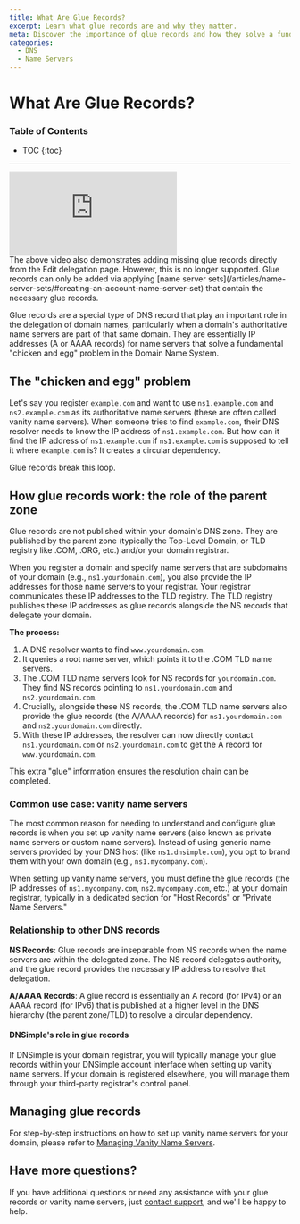 ```yaml
---
title: What Are Glue Records?
excerpt: Learn what glue records are and why they matter.
meta: Discover the importance of glue records and how they solve a fundamental problem in DNS.
categories:
  - DNS
  - Name Servers
---
```


# What Are Glue Records?

### Table of Contents

- TOC
  {:toc}

---

<div class="mb4 aspect-ratio aspect-ratio--16x9 z-0">
  <iframe loading="lazy" src="https://www.youtube.com/embed/m_RaPIRNxFs?rel=0&modestbranding=1&cc_load_policy=1&cc_lang_pref=en" class="aspect-ratio--object" frameborder="0" allow="accelerometer; autoplay; clipboard-write; encrypted-media; gyroscope; picture-in-picture" allowfullscreen=""></iframe>
</div>

<info>
The above video also demonstrates adding missing glue records directly from the Edit delegation page. However, this is no longer supported. Glue records can only be added via applying [name server sets](/articles/name-server-sets/#creating-an-account-name-server-set) that contain the necessary glue records.
</info>

Glue records are a special type of DNS record that play an important role in the delegation of domain names, particularly when a domain's authoritative name servers are part of that same domain. They are essentially IP addresses (A or AAAA records) for name servers that solve a fundamental "chicken and egg" problem in the Domain Name System.

## The "chicken and egg" problem

Let's say you register `example.com` and want to use `ns1.example.com` and `ns2.example.com` as its authoritative name servers (these are often called vanity name servers). When someone tries to find `example.com`, their DNS resolver needs to know the IP address of `ns1.example.com`. But how can it find the IP address of `ns1.example.com` if `ns1.example.com` is supposed to tell it where `example.com` is? It creates a circular dependency.

Glue records break this loop.

## How glue records work: the role of the parent zone

Glue records are not published within your domain's DNS zone. They are published by the parent zone (typically the Top-Level Domain, or TLD registry like .COM, .ORG, etc.) and/or your domain registrar.

When you register a domain and specify name servers that are subdomains of your domain (e.g., `ns1.yourdomain.com`), you also provide the IP addresses for those name servers to your registrar. Your registrar communicates these IP addresses to the TLD registry. The TLD registry publishes these IP addresses as glue records alongside the NS records that delegate your domain.

**The process:**

1. A DNS resolver wants to find `www.yourdomain.com`.
1. It queries a root name server, which points it to the .COM TLD name servers.
1. The .COM TLD name servers look for NS records for `yourdomain.com`. They find NS records pointing to `ns1.yourdomain.com` and `ns2.yourdomain.com`.
1. Crucially, alongside these NS records, the .COM TLD name servers also provide the glue records (the A/AAAA records) for `ns1.yourdomain.com` and `ns2.yourdomain.com` directly.
1. With these IP addresses, the resolver can now directly contact `ns1.yourdomain.com` or `ns2.yourdomain.com` to get the A record for `www.yourdomain.com`.

This extra "glue" information ensures the resolution chain can be completed.

### Common use case: vanity name servers

The most common reason for needing to understand and configure glue records is when you set up vanity name servers (also known as private name servers or custom name servers). Instead of using generic name servers provided by your DNS host (like `ns1.dnsimple.com`), you opt to brand them with your own domain (e.g., `ns1.mycompany.com`).

When setting up vanity name servers, you must define the glue records (the IP addresses of `ns1.mycompany.com`, `ns2.mycompany.com`, etc.) at your domain registrar, typically in a dedicated section for "Host Records" or "Private Name Servers."

### Relationship to other DNS records

**NS Records**: Glue records are inseparable from NS records when the name servers are within the delegated zone. The NS record delegates authority, and the glue record provides the necessary IP address to resolve that delegation.

**A/AAAA Records**: A glue record is essentially an A record (for IPv4) or an AAAA record (for IPv6) that is published at a higher level in the DNS hierarchy (the parent zone/TLD) to resolve a circular dependency.

#### DNSimple's role in glue records

If DNSimple is your domain registrar, you will typically manage your glue records within your DNSimple account interface when setting up vanity name servers. If your domain is registered elsewhere, you will manage them through your third-party registrar's control panel.

## Managing glue records

For step-by-step instructions on how to set up vanity name servers for your domain, please refer to [Managing Vanity Name Servers](/articles/vanity-nameservers/).

## Have more questions?

If you have additional questions or need any assistance with your glue records or vanity name servers, just [contact support](https://dnsimple.com/feedback), and we'll be happy to help.
